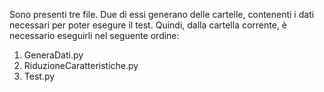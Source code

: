 Sono presenti tre file.
Due di essi generano delle cartelle, contenenti i dati necessari per poter esegure il test.
Quindi, dalla cartella corrente, è necessario eseguirli nel seguente ordine:
1. GeneraDati.py
2. RiduzioneCaratteristiche.py
3. Test.py